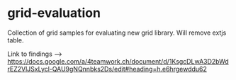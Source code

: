 grid-evaluation
===============

Collection of grid samples for evaluating new grid library. Will remove extjs table.

Link to findings --> https://docs.google.com/a/4teamwork.ch/document/d/1KsgcDLwA3D2bWdrEZ2VlJSxLycl-QAU9gNQnnbks2Ds/edit#heading=h.e6hrgewddu62
